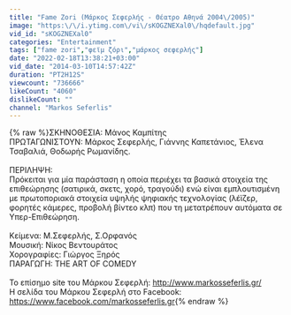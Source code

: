 ```yaml
---
title: "Fame Zori (Μάρκος Σεφερλής - Θέατρο Αθηνά 2004\/2005)"
image: "https:\/\/i.ytimg.com\/vi\/sKOGZNEXal0\/hqdefault.jpg"
vid_id: "sKOGZNEXal0"
categories: "Entertainment"
tags: ["fame zori","φεϊμ ζόρι","μάρκος σεφερλής"]
date: "2022-02-18T13:38:21+03:00"
vid_date: "2014-03-10T14:57:42Z"
duration: "PT2H12S"
viewcount: "736666"
likeCount: "4060"
dislikeCount: ""
channel: "Markos Seferlis"
---
```

{% raw %}ΣΚΗΝΟΘΕΣΙΑ: Μάνος Καμπίτης<br />ΠΡΩΤΑΓΩΝΙΣΤΟΥΝ: Μάρκος Σεφερλής, Γιάννης Καπετάνιος, Έλενα Τσαβαλιά, Θοδωρής Ρωμανίδης.<br /><br />ΠΕΡΙΛΗΨΗ:<br />Πρόκειται για μία παράσταση η οποία περιέχει τα βασικά στοιχεία της επιθεώρησης (σατιρικά, σκετς, χορό, τραγούδι) ενώ είναι εμπλουτισμένη με πρωτοποριακά στοιχεία υψηλής ψηφιακής τεχνολογίας (λέϊζερ, φορητές κάμερες, προβολή βίντεο κλπ) που τη μετατρέπουν αυτόματα σε Υπερ-Επιθεώρηση.<br /><br />Κείμενα: M.Σεφερλής, Σ.Ορφανός<br />Μουσική: Νίκος Βεντουράτος<br />Χορογραφίες: Γιώργος Ξηρός<br />ΠΑΡΑΓΩΓΗ: THE ART OF COMEDY<br /><br />Το επίσημο site του Mάρκου Σεφερλή: <a rel="nofollow" target="blank" href="http://www.markosseferlis.gr/">http://www.markosseferlis.gr/</a><br />Η σελίδα του Μάρκου Σεφερλή στο Facebook: <a rel="nofollow" target="blank" href="https://www.facebook.com/markosseferlis.gr">https://www.facebook.com/markosseferlis.gr</a>{% endraw %}
